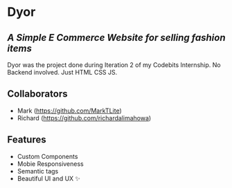 # Dyor
## _A Simple E Commerce Website for selling fashion items_

Dyor was the project done during Iteration 2 of my Codebits Internship. No Backend involved. Just HTML CSS JS.    

## Collaborators
- Mark (https://github.com/MarkTLite) 
- Richard (https://github.com/richardalimahowa) 

## Features
- Custom Components
- Mobie Responsiveness
- Semantic tags 
- Beautiful UI and UX ✨
